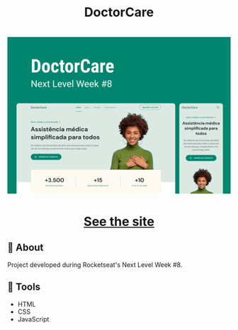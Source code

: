 <h1 align='center'>
DoctorCare
</h1>

<h1 align='center'>
  <img src="./assets/Capa.png" />
</h1>
<h1 align='center'><a href="https://ewrtonl.github.io/cronometro/">See the site</a></h1>

## 📕 About

Project developed during Rocketseat's Next Level Week #8.

## 🔨 Tools

- HTML
- CSS
- JavaScript